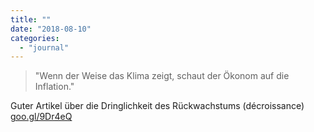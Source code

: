 ```yaml
---
title: ""
date: "2018-08-10"
categories: 
  - "journal"
---
```


> "Wenn der Weise das Klima zeigt, schaut der Ökonom auf die Inflation."

Guter Artikel über die Dringlichkeit des Rückwachstums (décroissance) [goo.gl/9Dr4eQ](https://goo.gl/9Dr4eQ)
